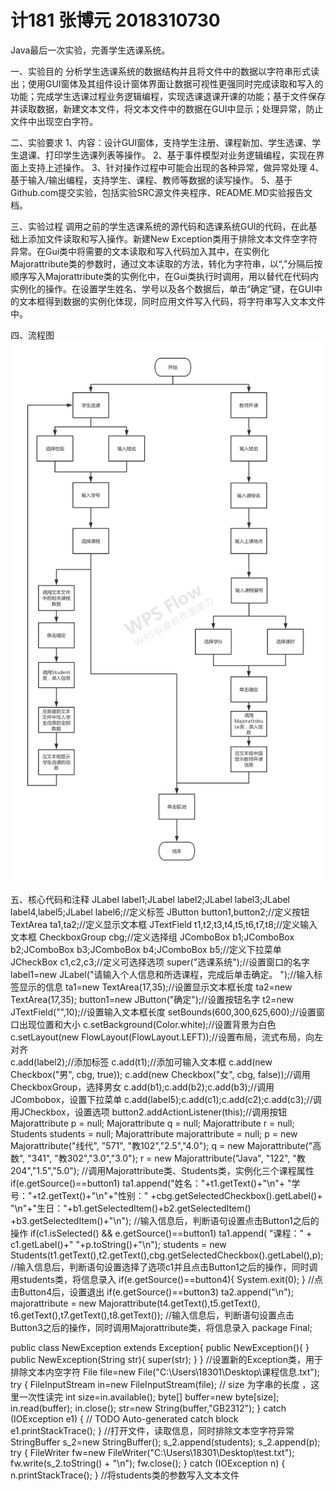 # 计181 张博元 2018310730
Java最后一次实验，完善学生选课系统。

一、实验目的 分析学生选课系统的数据结构并且将文件中的数据以字符串形式读出；使用GUI窗体及其组件设计窗体界面让数据可视性更强同时完成读取和写入的功能；完成学生选课过程业务逻辑编程，实现选课退课开课的功能；基于文件保存并读取数据，新建文本文件，将文本文件中的数据在GUI中显示；处理异常，防止文件中出现空白字符。


二、实验要求 
1、内容：设计GUI窗体，支持学生注册、课程新加、学生选课、学生退课、打印学生选课列表等操作。
2、基于事件模型对业务逻辑编程，实现在界面上支持上述操作。
3、针对操作过程中可能会出现的各种异常，做异常处理
4、基于输入/输出编程，支持学生、课程、教师等数据的读写操作。
5、基于Github.com提交实验，包括实验SRC源文件夹程序、README.MD实验报告文档。


三、实验过程 
调用之前的学生选课系统的源代码和选课系统GUI的代码，在此基础上添加文件读取和写入操作。新建New Exception类用于排除文本文件空字符异常。在Gui类中将需要的文本读取和写入代码加入其中，在实例化Majorattribute类的参数时，通过文本读取的方法，转化为字符串，以“,”分隔后按顺序写入Majorattribute类的实例化中，在Gui类执行时调用，用以替代在代码内实例化的操作。在设置学生姓名、学号以及各个数据后，单击“确定”键，在GUI中的文本框得到数据的实例化体现，同时应用文件写入代码，将字符串写入文本文件中。

四、流程图 
![text](https://github.com/RainsWeep/Java-Final-experiment/blob/master/%E6%9C%AA%E5%91%BD%E5%90%8D%E6%96%87%E4%BB%B6(9).png)


五、核心代码和注释 
	JLabel label1;JLabel label2;JLabel label3;JLabel 	label4,label5;JLabel label6;//定义标签
	JButton button1,button2;//定义按钮
	TextArea ta1,ta2;//定义显示文本框
  JTextField t1,t2,t3,t4,t5,t6,t7,t8;//定义输入文本框
	CheckboxGroup cbg;//定义选择组
	JComboBox b1;JComboBox b2;JComboBox b3;JComboBox b4;JComboBox b5;//定义下拉菜单
	JCheckBox c1,c2,c3;//定义可选择选项
		super("选课系统");//设置窗口的名字
		label1=new JLabel("请输入个人信息和所选课程，完成后单击确定。           ");//输入标签显示的信息
		ta1=new TextArea(17,35);//设置显示文本框长度
		ta2=new TextArea(17,35);
		button1=new JButton("确定");//设置按钮名字
	t2=new JTextField("",10);//设置输入文本框长度
	setBounds(600,300,625,600);//设置窗口出现位置和大小
		c.setBackground(Color.white);//设置背景为白色
		c.setLayout(new FlowLayout(FlowLayout.LEFT));//设置布局，流式布局，向左对齐		
c.add(label2);//添加标签
	c.add(t1);//添加可输入文本框
		c.add(new Checkbox("男", cbg, true)); 
	c.add(new Checkbox("女", cbg, false));//调用CheckboxGroup，选择男女
		c.add(b1);c.add(b2);c.add(b3);//调用JCombobox，设置下拉菜单
		c.add(label5);c.add(c1);c.add(c2);c.add(c3);//调用JCheckbox，设置选项
		button2.addActionListener(this);//调用按钮    	Majorattribute p = null;
	    	Majorattribute q = null;
	    	Majorattribute r = null;
	    	Students students = null;
	    	Majorattribute majorattribute = null;
	    	p  = new Majorattribute("线代", "571", "教102","2.5","4.0");
	    	q  = new Majorattribute("高数", "341", "教302","3.0","3.0");
	    	r  = new Majorattribute("Java", "122", "教204","1.5","5.0");
			//调用Majorattribute类、Students类，实例化三个课程属性
    	if(e.getSource()==button1)
				ta1.append("姓名："+t1.getText()+"\n"+
				"学号："+t2.getText()+"\n"+"性别："
				+cbg.getSelectedCheckbox().getLabel()+
				"\n"+"生日："+b1.getSelectedItem()+b2.getSelectedItem()
				+b3.getSelectedItem()+"\n");
	    	//输入信息后，判断语句设置点击Button1之后的操作
	    			if(c1.isSelected() && e.getSource()==button1)
					ta1.append( "课程：" + c1.getLabel()+" "+p.toString()+"\n");
					students = new Students(t1.getText(),t2.getText(),cbg.getSelectedCheckbox().getLabel(),p);
			//输入信息后，判断语句设置选择了选项c1并且点击Button1之后的操作，同时调用students类，将信息录入
			if(e.getSource()==button4){
				System.exit(0);
			}
			//点击Button4后，设置退出
			if(e.getSource()==button3)
				ta2.append("\n");
				majorattribute = new Majorattribute(t4.getText(),t5.getText(),
						t6.getText(),t7.getText(),t8.getText());
				//输入信息后，判断语句设置点击Button3之后的操作，同时调用Majorattribute类，将信息录入
package Final;

public class NewException extends Exception{
	public NewException(){
 	}
	public NewException(String str){ 
            super(str);
 	}
}
//设置新的Exception类，用于排除文本内空字符
File file=new File("C:\\Users\\18301\\Desktop\\课程信息.txt");
		    try {
		        FileInputStream in=new FileInputStream(file);
		        // size  为字串的长度 ，这里一次性读完
		        int size=in.available();
		        byte[] buffer=new byte[size];
		        in.read(buffer);
		        in.close();
		        str=new String(buffer,"GB2312");
		    } catch (IOException e1) {
		        // TODO Auto-generated catch block
		        e1.printStackTrace();
		    }
		    //打开文件，读取信息，同时排除文本空字符异常
					StringBuffer s_2=new StringBuffer();
					s_2.append(students);
					s_2.append(p);
					try {
						FileWriter fw=new FileWriter("C:\\Users\\18301\\Desktop\\test.txt");
						fw.write(s_2.toString() + "\n");
						fw.close();
						} 
					catch (IOException n) 
						{
						n.printStackTrace();
						}
					//将students类的参数写入文本文件
